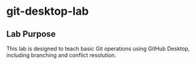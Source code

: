 # git-desktop-lab
## Lab Purpose
This lab is designed to teach basic Git operations using GitHub Desktop, including branching and conflict resolution.
